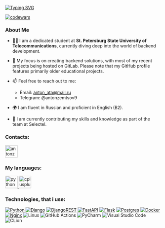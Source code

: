 [![Typing SVG](https://readme-typing-svg.herokuapp.com?color=%2336BCF7&lines=Hi+👋,+I+am+a+Python+Developer&pause=2000&center=true)](https://git.io/typing-svg)

[![codewars](https://www.codewars.com/users/antonata-c/badges/small)](https://www.codewars.com/users/antonata-c)  

### About Me
- 🧑‍💻 I am a dedicated student at **St. Petersburg State University of Telecommunications**, currently diving deep into the world of backend development.

- 🌱 My focus is on creating backend solutions, with most of my recent projects being hosted on GitLab. Please note that my GitHub profile features primarily older educational projects.

- 📫 Feel free to reach out to me:
  - Email: anton_ata@mail.ru
  - Telegram: @antonzemtsov9

- 🌍 I am fluent in Russian and proficient in English (B2).

- 💼 I am currently contributing my skills and knowledge as part of the team at Selectel.

### Contacts:
<p align="left">
<a href="https://t.me/antonzemtsov9" target="blank"><img align="center" src="https://raw.githubusercontent.com/daniilshat/daniilshat/2d7eafe5250314b3d422c86b35de062e0f1f5178/icons/Telegram.svg" alt="antonzemtsov9" height="40" width="40" /></a>
</p>

### My languages:
<p align="left"> 
<a href="https://www.python.org" target="_blank" rel="noreferrer"> <img src="https://raw.githubusercontent.com/daniilshat/daniilshat/2d7eafe5250314b3d422c86b35de062e0f1f5178/icons/python.svg" alt="python" width="40" height="40"/> </a> 
<a href="https://www.w3schools.com/cpp/" target="_blank" rel="noreferrer"> <img src="https://raw.githubusercontent.com/daniilshat/daniilshat/2d7eafe5250314b3d422c86b35de062e0f1f5178/icons/C%2B%2B.svg" alt="cplusplus" width="40" height="40"/> </a> 
</p>

### Technologies, that i use:
[![Python](https://img.shields.io/badge/python-3670A0?style=for-the-badge&logo=python&logoColor=ffdd54)](https://python.org)
[![Django](https://img.shields.io/badge/django-%23092E20.svg?style=for-the-badge&logo=django&logoColor=white)](https://djangoproject.com)
[![DjangoREST](https://img.shields.io/badge/DJANGO-REST-ff1709?style=for-the-badge&logo=django&logoColor=white&color=ff1709&labelColor=gray)](https://www.django-rest-framework.org)
[![FastAPI](https://img.shields.io/badge/FastAPI-005571?style=for-the-badge&logo=fastapi)](https://fastapi.tiangolo.com/)
[![Flask](https://img.shields.io/badge/flask-%23000.svg?style=for-the-badge&logo=flask&logoColor=white)](https://flask.palletsprojects.com/en/3.0.x/)
[![Postgres](https://img.shields.io/badge/postgres-%23316192.svg?style=for-the-badge&logo=postgresql&logoColor=white)](https://www.postgresql.org/)
[![Docker](https://img.shields.io/badge/docker-%230db7ed.svg?style=for-the-badge&logo=docker&logoColor=white)](https://nginx.org/ru/)
[![Nginx](https://img.shields.io/badge/nginx-%23009639.svg?style=for-the-badge&logo=nginx&logoColor=white)](https://www.docker.com/)
![Linux](https://img.shields.io/badge/Linux-FCC624?style=for-the-badge&logo=linux&logoColor=black)
![GitHub Actions](https://img.shields.io/badge/github%20actions-%232671E5.svg?style=for-the-badge&logo=githubactions&logoColor=white)
![PyCharm](https://img.shields.io/badge/pycharm-143?style=for-the-badge&logo=pycharm&logoColor=black&color=black&labelColor=green)
![Visual Studio Code](https://img.shields.io/badge/Visual%20Studio%20Code-0078d7.svg?style=for-the-badge&logo=visual-studio-code&logoColor=white)
![CLion](https://img.shields.io/badge/CLion-black?style=for-the-badge&logo=clion&logoColor=white)
